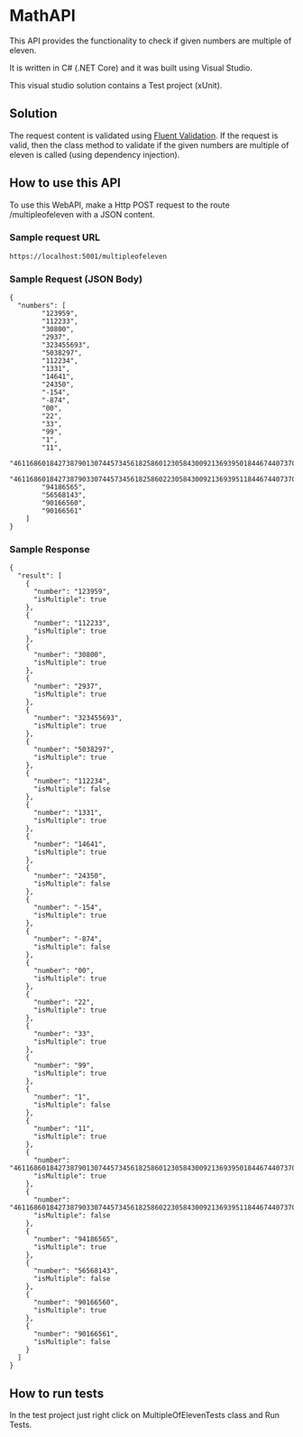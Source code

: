 # MathAPI

This API provides the functionality to check if given numbers are multiple of eleven.

It is written in C# (.NET Core) and it was built using Visual Studio.

This visual studio solution contains a Test project (xUnit). 

## Solution

The request content is validated using [Fluent Validation](https://fluentvalidation.net). If the request is valid, then the class method to validate if the given numbers are multiple of eleven is called (using dependency injection).

## How to use this API

To use this WebAPI, make a Http POST request to the route /multipleofeleven with a JSON content.

### Sample request URL
```
https://localhost:5001/multipleofeleven
```

### Sample Request (JSON Body)
```
{
  "numbers": [ 
		"123959",
		"112233", 
		"30800", 
		"2937", 
		"323455693", 
		"5038297", 
		"112234",
		"1331",
		"14641",
		"24350",
		"-154",
		"-874",
		"00",	
		"22",
		"33",
		"99",
		"1",
		"11",
		"4611686018427387901307445734561825860123058430092136939501844674407370955160",
		"4611686018427387903307445734561825860223058430092136939511844674407370955161",
		"94186565",
		"56568143",
		"90166560",
		"90166561"
	] 
}
```
### Sample Response
```
{
  "result": [
    {
      "number": "123959",
      "isMultiple": true
    },
    {
      "number": "112233",
      "isMultiple": true
    },
    {
      "number": "30800",
      "isMultiple": true
    },
    {
      "number": "2937",
      "isMultiple": true
    },
    {
      "number": "323455693",
      "isMultiple": true
    },
    {
      "number": "5038297",
      "isMultiple": true
    },
    {
      "number": "112234",
      "isMultiple": false
    },
    {
      "number": "1331",
      "isMultiple": true
    },
    {
      "number": "14641",
      "isMultiple": true
    },
    {
      "number": "24350",
      "isMultiple": false
    },
    {
      "number": "-154",
      "isMultiple": true
    },
    {
      "number": "-874",
      "isMultiple": false
    },
    {
      "number": "00",
      "isMultiple": true
    },
    {
      "number": "22",
      "isMultiple": true
    },
    {
      "number": "33",
      "isMultiple": true
    },
    {
      "number": "99",
      "isMultiple": true
    },
    {
      "number": "1",
      "isMultiple": false
    },
    {
      "number": "11",
      "isMultiple": true
    },
    {
      "number": "4611686018427387901307445734561825860123058430092136939501844674407370955160",
      "isMultiple": true
    },
    {
      "number": "4611686018427387903307445734561825860223058430092136939511844674407370955161",
      "isMultiple": false
    },
    {
      "number": "94186565",
      "isMultiple": true
    },
    {
      "number": "56568143",
      "isMultiple": false
    },
    {
      "number": "90166560",
      "isMultiple": true
    },
    {
      "number": "90166561",
      "isMultiple": false
    }
  ]
}
```

## How to run tests

In the test project just right click on MultipleOfElevenTests class and Run Tests.
